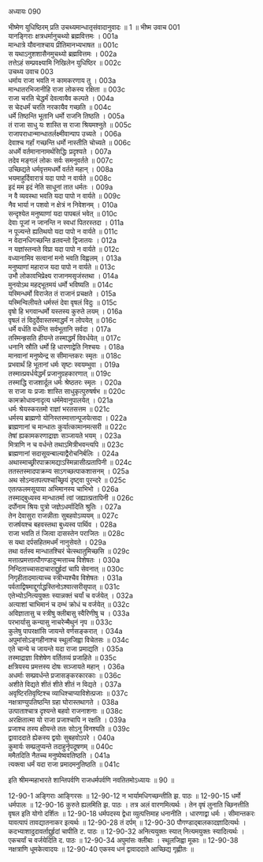 अध्यायः 090

भीष्मेण युधिष्ठिरम् प्रति उचथ्यमान्धातृसंवादानुवादः ॥ 1 ॥
भीष्म उवाच 	001  
यानङ्गिराः क्षत्रधर्मानुचथ्यो ब्रह्मवित्तमः ।	001a  
मान्धात्रे यौवनाश्चाय प्रीतिमानभ्यभाषत ॥	001c  
स यथाऽनुशशासैनमुचथ्यो ब्रह्मवित्तमः ।	002a  
तत्तेऽहं सम्प्रवक्ष्यामि निखिलेन युधिष्ठिर ॥	002c  
उचथ्य उवाच 	003  
धर्माय राजा भवति न कामकरणाय तु ।	003a  
मान्धातरभिजानीहि राजा लोकस्य रक्षिता ॥	003c  
राजा चरति चेद्धर्मं देवत्वायैव कल्पते ।	004a  
स चेदधर्मं चरति नरकायैव गच्छति ॥	004c  
धर्मे तिष्ठन्ति भूतानि धर्मो राजनि तिष्ठति ।	005a  
तं राजा साधु यः शास्ति स राजा श्रियमश्नुते ॥	005c  
राजापराधान्मान्धातर्लक्ष्मीवान्पाप उच्यते ।	006a  
देवाश्च गर्हां गच्छन्ति धर्मो नास्तीति चोच्यते ॥	006c  
अधर्मे वर्तमानानामर्थसिद्धिः प्रदृश्यते ।	007a  
तदेव मङ्गलं लोकः सर्वः समनुवर्तते ॥	007c  
उच्छिद्यते धर्मवृत्तमधर्मो वर्तते महान् ।	008a  
भयमाहुर्दिवारात्रं यदा पापो न वार्यते ॥	008c  
इदं मम इदं नेति साधूनां तात धर्मतः ।	009a  
न वै व्यवस्था भवति यदा पापो न वार्यते ॥	009c  
नैव भार्या न पशवो न क्षेत्रं न निवेशनम् ।	010a  
सन्दृश्येत मनुष्याणां यदा पापबलं भवेत् ॥	010c  
देवाः पूजां न जानन्ति न स्वधां पितरस्तदा ।	011a  
न पूज्यन्ते ह्यतिथयो यदा पापो न वार्यते ॥	011c  
न वेदानधिगच्छन्ति व्रतवन्तो द्विजातयः ।	012a  
न यज्ञांस्तन्वते विप्रा यदा पापो न वार्यते ॥	012c  
वध्यानामिव सत्वानां मनो भवति विह्वलम् ।	013a  
मनुष्याणां महाराज यदा पापो न वार्यते ॥	013c  
उभौ लोकावभिप्रेक्ष्य राजानमसृजंस्तथा ।	014a  
मुनयोऽथ महद्भूतमयं धर्मो भविष्यति ॥	014c  
यस्मिन्धर्मो विराजेत तं राजानं प्रचक्षते ।	015a  
यस्मिन्विलीयते धर्मस्तं देवा वृषलं विदुः ॥	015c  
वृषो हि भगवान्धर्मो यस्तस्य कुरुते लयम् ।	016a  
वृषलं तं विदुर्देवास्तस्माद्धर्मं न लोपयेत् ॥	016c  
धर्मे वर्धति वर्धन्ति सर्वभूतानि सर्वदा ।	017a  
तस्मिन्ह्रसति हीयन्ते तस्माद्धर्मं विवर्धयेत् ॥	017c  
धनानि स्रौति धर्मो हि धारणाद्वेति निश्चयः ।	018a  
मानवानां मनुष्येन्द्र स सीमान्तकरः स्मृतः ॥	018c  
प्रभवार्थं हि भूतानां धर्मः सृष्टः स्वयम्भुवा ।	019a  
तस्मात्प्रवर्धयेद्धर्मं प्रजानुग्रहकारणात् ॥	019c  
तस्माद्धि राजशार्दूल धर्मः श्रेष्ठतरः स्मृतः ।	020a  
स राजा यः प्रजाः शास्ति साधुकृत्पुरुषर्षभ ॥	020c  
कामक्रोधावनादृत्य धर्ममेवानुपालयेत् ।	021a  
धर्मः श्रेयस्करतमो राज्ञां भरतसत्तम ॥	021c  
धर्मस्य ब्राह्मणो योनिस्तस्मात्तान्पूजयेत्सदा ।	022a  
ब्राह्मणानां च मान्धातः कुर्यात्कामानमत्सरी ॥	022c  
तेषां ह्यकामकरणाद्राज्ञः सञ्जायते भयम् ।	023a  
मित्राणि न च वर्धन्ते तथाऽमित्रीभवन्त्यपि ॥	023c  
ब्राह्मणानां सदासूयन्बाल्याद्वैरोचनिर्बलिः ।	024a  
अथास्माच्छ्रीरपाक्रामद्याऽस्मिन्नासीत्प्रतापिनी ॥	024c  
ततस्तस्मादपाक्रम्य साऽगच्छत्पाकशासनम् ।	025a  
अथ सोऽन्वतपत्पश्चाच्छ्रियं दृष्ट्वा पुरन्दरे ॥	025c  
एतत्फलमसूयाया अभिमानस्य चाभिभो ।	026a  
तस्माद्बुध्यस्व मान्धातर्मा त्वां जह्यात्प्रतापिनी ॥	026c  
दर्पोनाम श्रियः पुत्रो जज्ञेऽधर्मादिति श्रुतिः ।	027a  
तेन देवासुरा राजन्नीताः सुबहवोऽव्ययम् ॥	027c  
राजर्षयश्च बहवस्तथा बुध्यस्व पार्थिव ।	028a  
राजा भवति तं जित्वा दासस्तेन पराजितः ॥	028c  
स यथा दर्पसहितमधर्मं नानुसेवते ।	029a  
तथा वर्तस्व मान्धातश्चिरं चेत्स्थातुमिच्छसि ॥	029c  
मत्तात्प्रमत्तात्पौगण्डादुन्मत्ताच्च विशेषतः ।	030a  
निन्दिताच्चासदाचाराद्दुर्हृदां चापि सेवनात् ॥	030c  
निगृहीतादमात्याच्च स्त्रीभ्यश्चैव विशेषतः ।	031a  
पर्वताद्विषमाद्दुर्गाद्धस्तिनोऽश्वात्सरीसृपात् ॥	031c  
एतेभ्योऽनित्ययुक्तः स्यान्नक्तं चर्यां च वर्जयेत् ।	032a  
अत्याशां चाभिमानं च दम्भं क्रोधं च वर्जयेत् ॥	032c  
अविज्ञातासु च स्त्रीषु क्लीबासु स्वैरिणीषु च ।	033a  
परभार्यासु कन्यासु नाचरेन्मैथुनं नृप ॥	033c  
कुलेषु पापरक्षांसि जायन्ते वर्णसङ्करात् ।	034a  
अपुमांसोऽङ्गहीनाश्च स्थूलजिह्वा विचेतसः ॥	034c  
एते चान्ये च जायन्ते यदा राजा प्रमाद्यति ।	035a  
तस्माद्राज्ञा विशेषेण वर्तितव्यं प्रजाहिते ॥	035c  
क्षत्रियस्य प्रमत्तस्य दोषः सञ्जायते महान् ।	036a  
अधर्माः सम्प्रवर्धन्ते प्रजासङ्करकारकाः ॥	036c  
अशीते विद्यते शीतं शीते शीतं न विद्यते ।	037a  
अवृष्टिरतिवृष्टिश्च व्याधिश्चाप्याविशेत्प्रजाः ॥	037c  
नक्षत्राण्युपतिष्ठन्ति ग्रहा घोरास्तथागते ।	038a  
उत्पाताश्चात्र दृश्यन्ते बहवो राजनाशनाः ॥	038c  
अरक्षितात्मा यो राजा प्रजाश्चापि न रक्षति ।	039a  
प्रजाश्च तस्य क्षीयन्ते ततः सोऽनु विनश्यति ॥	039c  
द्वावाददाते ह्येकस्य द्वयोः सुबहवोऽपरे ।	040a  
कुमार्यः सम्प्रलुप्यन्ते तदाहुर्नृपदूषणम् ॥	040c  
ममैतदिति नैतच्च मनुष्येष्ववतिष्ठति ।	041a  
त्यक्त्वा धर्मं यदा राजा प्रमादमनुतिष्ठति ॥ 	041c  

इति श्रीमन्महाभारते शान्तिपर्वणि राजधर्मपर्वणि नवतितमोऽध्यायः ॥ 90 ॥

12-90-1 अङ्गिराः आङ्गिरसः ॥ 12-90-12 न भार्यामधिगच्छन्तीति झ. पाठः ॥ 12-90-15 धर्मो धर्मपालः ॥ 12-90-16 कुरुते ह्यलमिति झ. पाठः । तत्र अलं वारणमित्यर्थः । तेन वृषं लुनाति च्छिनत्तीति वृषल इति योगो दर्शितः ॥ 12-90-18 धर्मपदस्य द्वेधा व्युत्पत्तिमाह धनानीति । धारणाद्वा धर्मः । सीमान्तकरः यावत्पापं तावद्यातनाकर इत्यर्थः ॥ 12-90-28 तं दर्पम् ॥ 12-90-30 पौगण्डाद्बालकादज्ञादित्यर्थः । कदभ्याशादुदावर्ताद्दुर्हृदां चापीति ट. पाठः ॥ 12-90-32 अनित्ययुक्तः स्यात् नित्यमयुक्तः स्यादित्यर्थः । एकचर्यां च वर्जयेदिति द. पाठः ॥ 12-90-34 अपुमांसः क्लीबाः । स्थूलजिह्वा मूकाः ॥ 12-90-38 नक्षत्राणि धूमकेत्वादयः ॥ 12-90-40 एकस्य धनं द्वावाददाते आच्छिद्य गृह्णीतः ॥
